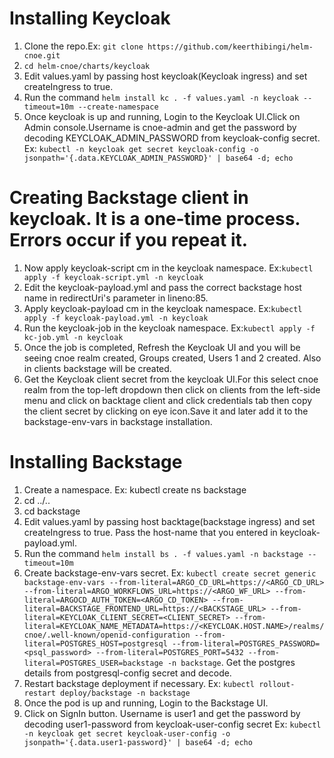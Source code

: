 # Installing Keycloak

1. Clone the repo.Ex: `git clone https://github.com/keerthibingi/helm-cnoe.git`
2. `cd helm-cnoe/charts/keycloak`
3. Edit values.yaml by passing host keycloak(Keycloak ingress) and set createIngress to true.
4. Run the command `helm install kc . -f values.yaml -n keycloak --timeout=10m --create-namespace`
5. Once keycloak is up and running, Login to the Keycloak UI.Click on Admin console.Username is cnoe-admin and get the password by decoding KEYCLOAK_ADMIN_PASSWORD from keycloak-config secret. Ex: `kubectl -n keycloak get secret keycloak-config -o jsonpath='{.data.KEYCLOAK_ADMIN_PASSWORD}' | base64 -d; echo` 

# Creating Backstage client in keycloak. It is a one-time process. Errors occur if you repeat it.
1. Now apply keycloak-script cm in the keycloak namespace. Ex:`kubectl apply -f keycloak-script.yml -n keycloak`
2. Edit the keycloak-payload.yml and pass the correct backstage host name in redirectUri's parameter in lineno:85.
3. Apply keycloak-payload cm in the keycloak namespace. Ex:`kubectl apply -f keycloak-payload.yml -n keycloak`
4. Run the keycloak-job in the keycloak namespace. Ex:`kubectl apply -f kc-job.yml -n keycloak`
5. Once the job is completed, Refresh the Keycloak UI and you will be seeing cnoe realm created, Groups created, Users 1 and 2 created. Also in clients backstage will be created.
6. Get the Keycloak client secret from the keycloak UI.For this select cnoe realm from the top-left dropdown then click on clients from the left-side menu and click on backtage client and click credentials tab then copy the client secret by clicking on eye icon.Save it and later add it to the backstage-env-vars in backstage installation.

# Installing Backstage
1. Create a namespace. Ex: kubectl create ns backstage
2. cd ../..
3. cd backstage
4. Edit values.yaml by passing host backtage(backstage ingress) and set createIngress to true. Pass the host-name that you entered in keycloak-payload.yml.
5. Run the command `helm install bs . -f values.yaml -n backstage --timeout=10m `
6. Create backstage-env-vars secret. Ex: `kubectl create secret generic backstage-env-vars --from-literal=ARGO_CD_URL=https://<ARGO_CD_URL>  --from-literal=ARGO_WORKFLOWS_URL=https://<ARGO_WF_URL> --from-literal=ARGOCD_AUTH_TOKEN=<ARGO_CD_TOKEN> --from-literal=BACKSTAGE_FRONTEND_URL=https://<BACKSTAGE_URL> --from-literal=KEYCLOAK_CLIENT_SECRET=<CLIENT_SECRET> --from-literal=KEYCLOAK_NAME_METADATA=https://<KEYCLOAK.HOST.NAME>/realms/cnoe/.well-known/openid-configuration --from-literal=POSTGRES_HOST=postgresql --from-literal=POSTGRES_PASSWORD=<psql_password> --from-literal=POSTGRES_PORT=5432 --from-literal=POSTGRES_USER=backstage -n backstage`. Get the postgres details from postgresql-config secret and decode.
7. Restart backstage deployment if necessary. Ex: `kubectl rollout-restart deploy/backstage -n backstage`
8. Once the pod is up and running, Login to the Backstage UI.
9. Click on SignIn button. Username is user1 and get the password by decoding user1-password from keycloak-user-config secret Ex: `kubectl -n keycloak get secret keycloak-user-config -o jsonpath='{.data.user1-password}' | base64 -d; echo`

